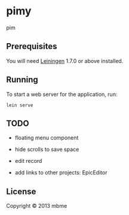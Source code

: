 # pimy

pim

## Prerequisites

You will need [Leiningen][1] 1.7.0 or above installed.

[1]: https://github.com/technomancy/leiningen

## Running

To start a web server for the application, run:

    lein serve

## TODO
- floating menu component
- hide scrolls to save space
- edit record

- add links to other projects: EpicEditor

## License

Copyright © 2013 mbme
